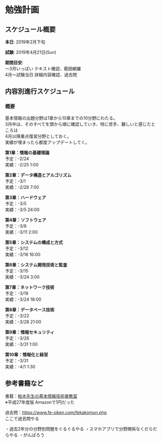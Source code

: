 
# 勉強計画

## スケジュール概要

**本日**:
2019年2月下旬  

**試験**:
2019年4月21日(Sun)

**期間目安**:  
～3月いっぱい テキスト確認、範囲網羅  
4月～試験当日 詳細内容確認、過去問


## 内容別進行スケジュール

### 概要
基本情報の出題分野は1章から10章までの10分野にわたる。  
3月中は、そのすべてを頭から順に確認していき、特に苦手、難しいと感じたところは  
4月以降重点復習分野としておく。  
実績が埋まったら都度アップデートしてく。

**第1章：情報の基礎理論**  
予定：-2/24  
実績：-2/25 1:00

**第2章：データ構造とアルゴリズム**  
予定：-3/1  
実績：-2/28 7:00

**第3章：ハードウェア**  
予定：-3/5  
実績：-3/5 24:00

**第4章：ソフトウェア**  
予定：-3/8  
実績：-3/11 2:00

**第5章：システムの構成と方式**  
予定：-3/12  
実績：-3/16 16:00

**第6章：システム開発技術と監査**  
予定：-3/15  
実績：-3/24 3:00

**第7章：ネットワーク技術**  
予定：-3/19  
実績：-3/24 18:00

**第8章：データベース技術**  
予定：-3/22  
実績：-3/28 21:00

**第9章：情報セキュリティ**  
予定：-3/26  
実績：-3/31 1:00

**第10章：情報化と経営**  
予定：-3/31  
実績：-4/1 1:30

## 参考書籍など
書籍：[柏木先生の基本情報技術者教室](https://www.amazon.co.jp/dp/B0784TT99J)   
※平成27年度版 Amazonで1円だった

過去問：https://www.fe-siken.com/fekakomon.php  
ここで過去問やる

・過去2年分の分野別問題をぐるぐるやる
・スマホアプリで分野関係なくだらだらやる
・がんばろう
